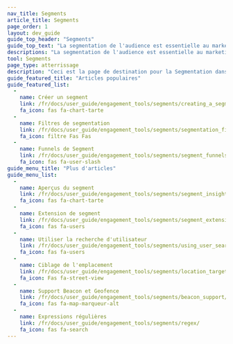 ```yaml
---
nav_title: Segments
article_title: Segments
page_order: 1
layout: dev_guide
guide_top_header: "Segments"
guide_top_text: "La segmentation de l'audience est essentielle au marketing stratégique - elle peut vous empêcher de cibler, d'ennuyer ou de manquer une connexion potentielle avec un client. Consultez les articles ci-dessous pour apprendre à segmenter et filtrer votre public à votre (et leur) plus grand avantage!"
descriptions: "La segmentation de l'audience est essentielle au marketing stratégique - elle peut vous empêcher de cibler, d'ennuyer ou de manquer une connexion potentielle avec un client. Consultez cette page d'accueil pour apprendre à segmenter et filtrer votre public à votre (et leur) plus grand avantage!"
tool: Segments
page_type: atterrissage
description: "Ceci est la page de destination pour la Segmentation dans les campagnes du tableau de bord. Vous trouverez ici des informations sur la façon de mettre en place et de maintenir des segments efficaces."
guide_featured_title: "Articles populaires"
guide_featured_list:
  - 
    name: Créer un segment
    link: /fr/docs/user_guide/engagement_tools/segments/creating_a_segment/
    fa_icon: fas fa-chart-tarte
  - 
    name: Filtres de segmentation
    link: /fr/docs/user_guide/engagement_tools/segments/segmentation_filters/
    fa_icon: filtre Fas Fas
  - 
    name: Funnels de Segment
    link: /fr/docs/user_guide/engagement_tools/segments/segment_funnels/
    fa_icon: fas fa-user-slash
guide_menu_title: "Plus d'articles"
guide_menu_list:
  - 
    name: Aperçus du segment
    link: /fr/docs/user_guide/engagement_tools/segments/segment_insights/
    fa_icon: fas fa-chart-tarte
  - 
    name: Extension de segment
    link: /fr/docs/user_guide/engagement_tools/segments/segment_extensions/
    fa_icon: fas fa-users
  - 
    name: Utiliser la recherche d'utilisateur
    link: /fr/docs/user_guide/engagement_tools/segments/using_user_search/
    fa_icon: fas fa-users
  - 
    name: Ciblage de l'emplacement
    link: /fr/docs/user_guide/engagement_tools/segments/location_targeting/
    fa_icon: Fas fa-street-view
  - 
    name: Support Beacon et Geofence
    link: /fr/docs/user_guide/engagement_tools/segments/beacon_support/
    fa_icon: fas fa-map-marqueur-alt
  - 
    name: Expressions régulières
    link: /fr/docs/user_guide/engagement_tools/segments/regex/
    fa_icon: fas fa-search
---
```


